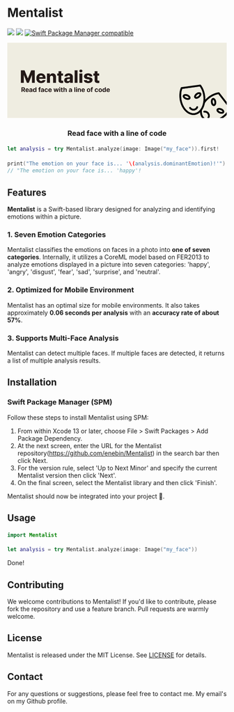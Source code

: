 # Mentalist

[![](https://img.shields.io/endpoint?url=https%3A%2F%2Fswiftpackageindex.com%2Fapi%2Fpackages%2Fenebin%2FMentalist%2Fbadge%3Ftype%3Dswift-versions)](https://swiftpackageindex.com/enebin/Mentalist)
[![](https://img.shields.io/endpoint?url=https%3A%2F%2Fswiftpackageindex.com%2Fapi%2Fpackages%2Fenebin%2FMentalist%2Fbadge%3Ftype%3Dplatforms)](https://swiftpackageindex.com/enebin/Mentalist)
[![Swift Package Manager compatible](https://img.shields.io/badge/Swift%20Package%20Manager-compatible-brightgreen.svg)](https://github.com/apple/swift-package-manager)

![banner](Assets/banner.jpg)

<div align="center">
<h3> Read face with a line of code </h3>
</div>

```swift
let analysis = try Mentalist.analyze(image: Image("my_face")).first!

print("The emotion on your face is... '\(analysis.dominantEmotion)!'")
// "The emotion on your face is... 'happy'!
```

## Features

**Mentalist** is a Swift-based library designed for analyzing and identifying emotions within a picture.

### 1. Seven Emotion Categories

Mentalist classifies the emotions on faces in a photo into **one of seven categories**. Internally, it utilizes a CoreML model based on FER2013 to analyze emotions displayed in a picture into seven categories: 'happy', 'angry', 'disgust', 'fear', 'sad', 'surprise', and 'neutral'.

### 2. Optimized for Mobile Environment

Mentalist has an optimal size for mobile environments. It also takes approximately **0.06 seconds per analysis** with an **accuracy rate of about 57%**.

### 3. Supports Multi-Face Analysis

Mentalist can detect multiple faces. If multiple faces are detected, it returns a list of multiple analysis results.

## Installation

### Swift Package Manager (SPM)

Follow these steps to install Mentalist using SPM:

1. From within Xcode 13 or later, choose File > Swift Packages > Add Package Dependency.
2. At the next screen, enter the URL for the Mentalist repository(https://github.com/enebin/Mentalist) in the search bar then click Next.
3. For the version rule, select 'Up to Next Minor' and specify the current Mentalist version then click 'Next'.
4. On the final screen, select the Mentalist library and then click 'Finish'.

Mentalist should now be integrated into your project 🚀.

## Usage

```swift
import Mentalist

let analysis = try Mentalist.analyze(image: Image("my_face"))
```

Done!

## Contributing

We welcome contributions to Mentalist! If you'd like to contribute, please fork the repository and use a feature branch. Pull requests are warmly welcome.

## License

Mentalist is released under the MIT License. See [LICENSE](LICENSE) for details.

## Contact

For any questions or suggestions, please feel free to contact me. My email's on my Github profile.
